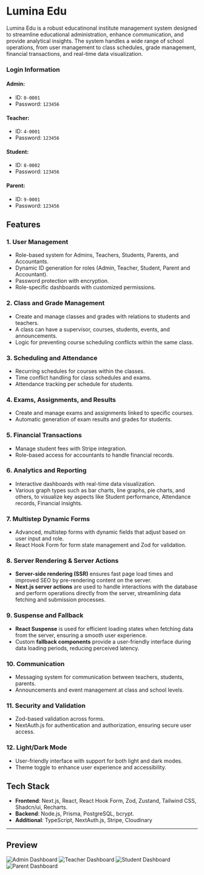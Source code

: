 # Lumina Edu

Lumina Edu is a robust educatinonal institute management system designed to streamline educational administration, enhance communication, and provide analytical insights. The system handles a wide range of school operations, from user management to class schedules, grade management, financial transactions, and real-time data visualization.

### Login Information

#### Admin:

- ID: `0-0001`
- Password: `123456`

#### Teacher:

- ID: `4-0001`
- Password: `123456`

#### Student:

- ID: `8-0002`
- Password: `123456`

#### Parent:

- ID: `9-0001`
- Password: `123456`



## Features

### 1. User Management
- Role-based system for Admins, Teachers, Students, Parents, and Accountants.
- Dynamic ID generation for roles (Admin, Teacher, Student, Parent and Accountant).
- Password protection with encryption.
- Role-specific dashboards with customized permissions.

### 2. Class and Grade Management
- Create and manage classes and grades with relations to students and teachers.
- A class can have a supervisor, courses, students, events, and announcements.
- Logic for preventing course scheduling conflicts within the same class.

### 3. Scheduling and Attendance
- Recurring schedules for courses within the classes.
- Time conflict handling for class schedules and exams.
- Attendance tracking per schedule for students.

### 4. Exams, Assignments, and Results
- Create and manage exams and assignments linked to specific courses.
- Automatic generation of exam results and grades for students.

### 5. Financial Transactions
- Manage student fees with Stripe integration.
- Role-based access for accountants to handle financial records.

### 6. Analytics and Reporting
- Interactive dashboards with real-time data visualization.
- Various graph types such as bar charts, line graphs, pie charts, and others, to visualize key aspects like Student performance, Attendance records, Financial insights.

### 7. Multistep Dynamic Forms
- Advanced, multistep forms with dynamic fields that adjust based on user input and role.
- React Hook Form for form state management and Zod for validation.

### 8. Server Rendering & Server Actions
- **Server-side rendering (SSR)** ensures fast page load times and improved SEO by pre-rendering content on the server.
- **Next.js server actions** are used to handle interactions with the database and perform operations directly from the server, streamlining data fetching and submission processes.

### 9. Suspense and Fallback
- **React Suspense** is used for efficient loading states when fetching data from the server, ensuring a smooth user experience.
- Custom **fallback components** provide a user-friendly interface during data loading periods, reducing perceived latency.

### 10. Communication
- Messaging system for communication between teachers, students, parents.
- Announcements and event management at class and school levels.

### 11. Security and Validation
- Zod-based validation across forms.
- NextAuth.js for authentication and authorization, ensuring secure user access.

### 12. Light/Dark Mode
- User-friendly interface with support for both light and dark modes.
- Theme toggle to enhance user experience and accessibility.

## Tech Stack
- **Frontend**: Next.js, React, React Hook Form, Zod, Zustand, Tailwind CSS, Shadcn/ui, Recharts.
- **Backend**: Node.js, Prisma, PostgreSQL, bcrypt.
- **Additional**: TypeScript, NextAuth.js, Stripe, Cloudinary

---

## Preview

![Admin Dashboard](https://res.cloudinary.com/dsupg9oa8/image/upload/v1729711635/untitled/LuminaEdu_bq9afo.png)
![Teacher Dashboard](https://res.cloudinary.com/dsupg9oa8/image/upload/v1729711632/untitled/LuminaEdu_1_fd3pgl.png)
![Student Dashboard](https://res.cloudinary.com/dsupg9oa8/image/upload/v1729711632/untitled/LuminaEdu_3_n9mffn.png)
![Parent Dashboard](https://res.cloudinary.com/dsupg9oa8/image/upload/v1729711632/untitled/LuminaEdu_4_d5bz2b.png)
